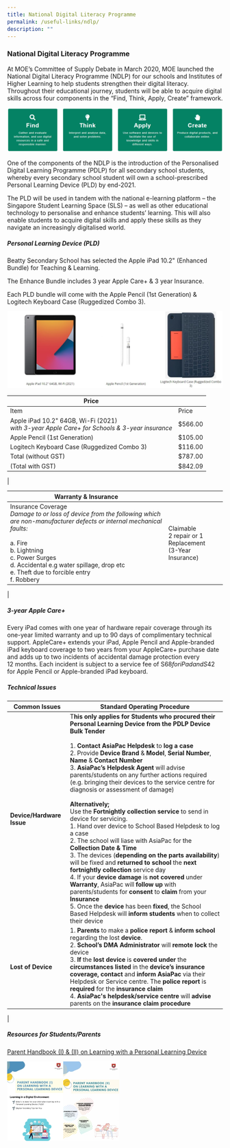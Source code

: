 ```yaml
---
title: National Digital Literacy Programme
permalink: /useful-links/ndlp/
description: ""
---
```

### **National Digital Literacy Programme**
At MOE’s Committee of Supply Debate in March 2020, MOE launched the National Digital Literacy Programme (NDLP) for our schools and Institutes of Higher Learning to help students strengthen their digital literacy. Throughout their educational journey, students will be able to acquire digital skills across four components in the “Find, Think, Apply, Create” framework.

![](/images/ndlp.png)
		 
One of the components of the NDLP is the introduction of the Personalised Digital Learning Programme (PDLP) for all secondary school students, whereby every secondary school student will own a school-prescribed Personal Learning Device (PLD) by end-2021.

The PLD will be used in tandem with the national e-learning platform – the Singapore Student Learning Space (SLS) – as well as other educational technology to personalise and enhance students’ learning. This will also enable students to acquire digital skills and apply these skills as they navigate an increasingly digitalised world.		 

##### **Personal Learning Device (PLD)**
Beatty Secondary School has selected the Apple iPad 10.2" (Enhanced Bundle) for Teaching & Learning.

The Enhance Bundle includes 3 year Apple Care+ & 3 year Insurance.

Each PLD bundle will come with the Apple Pencil (1st Generation) & Logitech Keyboard Case (Ruggedized Combo 3).

![](/images/ndlp2.jpg)

| Price | |
|---|---|
| Item | Price |
| Apple iPad 10.2" 64GB, Wi-Fi (2021)<br>_with 3-year Apple Care+ for Schools & 3-year insurance_ | $566.00 |
| Apple Pencil (1st Generation) | $105.00 |
| Logitech Keyboard Case (Ruggedized Combo 3) | $116.00 |
|  Total (without GST) | $787.00 |
| (Total with GST)  | $842.09 |
|

| Warranty & Insurance | |
|---|---|
| Insurance Coverage<br>_Damage to or loss of device from the following which are non-manufacturer defects or internal mechanical faults:_  <br><br>a. Fire<br>b. Lightning<br>c. Power Surges<br>d. Accidental e.g water spillage, drop etc<br>e. Theft due to forcible entry<br>f. Robbery| Claimable <br>2 repair or 1 Replacement<br>(3-Year Insurance) |
|

##### **3-year Apple Care+**
Every iPad comes with one year of hardware repair coverage through its one-year limited warranty and up to 90 days of complimentary technical support. AppleCare+ extends your iPad, Apple Pencil and Apple-branded iPad keyboard coverage to two years from your AppleCare+ purchase date and adds up to two incidents of accidental damage protection every 12 months. Each incident is subject to a service fee of S$68 for iPad and S$42 for Apple Pencil or Apple-branded iPad keyboard.

##### **Technical Issues**

| Common Issues | Standard Operating Procedure |
|---|---|
| **Device/Hardware Issue** | T**his only applies for Students who procured their Personal Learning Device from the PDLP Device Bulk Tender**<br><br>1. **Contact AsiaPac Helpdesk** to **log a case**<br>2. Provide **Device Brand** & **Model**, **Serial Number**, **Name** & **Contact Number**<br>3. **AsiaPac’s Helpdesk Agent** will advise parents/students on any further actions required (e.g. bringing their devices to the service centre for diagnosis or assessment of damage)<br><br>**Alternatively;**<br>Use the **Fortnightly collection service** to send in device for servicing.<br>1. Hand over device to School Based Helpdesk to log a case<br>2. The school will liase with AsiaPac for the **Collection Date & Time**<br>3. The devices (**depending on the parts availability**) will be fixed and **returned to school** the **next fortnightly collection** service day<br>4. If your **device damage** is **not covered** under **Warranty**, AsiaPac will **follow up** with parents/students for **consent** to **claim** from your **Insurance**<br>5. Once the **device** has been **fixed**, the School Based Helpdesk will **inform students** when to collect their device |
| **Lost of Device** | 1. **Parents** to make a **police report** & **inform school** regarding the lost **device**.<br>2. **School’s DMA Administrator** will **remote lock** the device<br>3. **If** the **lost device** is **covered under** the **circumstances listed** in the **device’s insurance coverage, contact** and **inform AsiaPac** via their Helpdesk or Service centre. The **police report** is **required** for the **insurance claim**<br>4. **AsiaPac's helpdesk/service centre** will **advise** parents on the **insurance claim procedure** |
|

##### **Resources for Students/Parents**
[Parent Handbook (I) & (II) on Learning with a Personal Learning Device](https://www.yumpu.com/en/document/view/65806200/parent-handbook-i-on-learning-with-a-personal-learning-device "Parent Handbook (I) on Learning with a Personal Learning Device")


<p><a href="https://www.yumpu.com/en/document/view/65806200/parent-handbook-i-on-learning-with-a-personal-learning-device">
<img style="width:26%" src="/images/ndlpph1.jpg" align=left>
</a></p>

<p><a href="https://www.yumpu.com/en/document/view/65806207/parent-handbook-ii-on-learning-with-a-personal-learning-device">
<img style="width:26%" src="/images/ndlpph2.jpg" align=left>
</a></p>